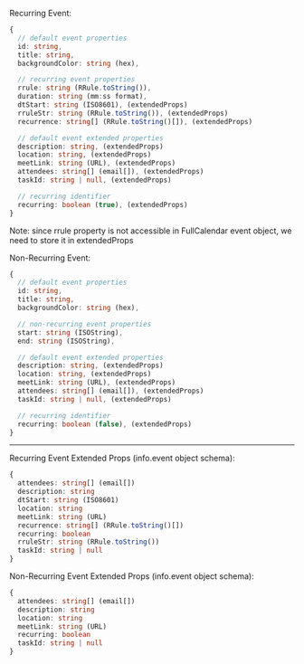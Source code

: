 Recurring Event:

```ts
{
  // default event properties
  id: string,
  title: string,
  backgroundColor: string (hex),

  // recurring event properties
  rrule: string (RRule.toString()),
  duration: string (mm:ss format),
  dtStart: string (ISO8601), (extendedProps)
  rruleStr: string (RRule.toString()), (extendedProps)
  recurrence: string[] (RRule.toString()[]), (extendedProps)

  // default event extended properties
  description: string, (extendedProps)
  location: string, (extendedProps)
  meetLink: string (URL), (extendedProps)
  attendees: string[] (email[]), (extendedProps)
  taskId: string | null, (extendedProps)

  // recurring identifier
  recurring: boolean (true), (extendedProps)
}
```

Note: since rrule property is not accessible in FullCalendar event object, we need to store it in extendedProps

Non-Recurring Event:

```ts
{
  // default event properties
  id: string,
  title: string,
  backgroundColor: string (hex),

  // non-recurring event properties
  start: string (ISOString),
  end: string (ISOString),

  // default event extended properties
  description: string, (extendedProps)
  location: string, (extendedProps)
  meetLink: string (URL), (extendedProps)
  attendees: string[] (email[]), (extendedProps)
  taskId: string | null, (extendedProps)

  // recurring identifier
  recurring: boolean (false), (extendedProps)
}
```

---

Recurring Event Extended Props (info.event object schema):

```ts
{
  attendees: string[] (email[])
  description: string
  dtStart: string (ISO8601)
  location: string
  meetLink: string (URL)
  recurrence: string[] (RRule.toString()[])
  recurring: boolean
  rruleStr: string (RRule.toString())
  taskId: string | null
}
```

Non-Recurring Event Extended Props (info.event object schema):

```ts
{
  attendees: string[] (email[])
  description: string
  location: string
  meetLink: string (URL)
  recurring: boolean
  taskId: string | null
}
```

